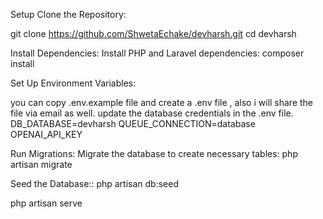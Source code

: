 Setup
Clone the Repository:

git clone https://github.com/ShwetaEchake/devharsh.git
cd devharsh

Install Dependencies: Install PHP and Laravel dependencies:
composer install


Set Up Environment Variables:

you can copy .env.example file and create a .env file , also i will share the file via email as well.
update the database credentials in the .env file.
DB_DATABASE=devharsh
QUEUE_CONNECTION=database
OPENAI_API_KEY


Run Migrations: Migrate the database to create necessary tables:
php artisan migrate


Seed the Database::
php artisan db:seed


php artisan serve
